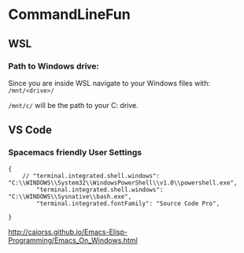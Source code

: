 ﻿# CommandLineFun

## WSL

### Path to Windows drive: 

Since you are inside WSL navigate to your Windows files with: `/mnt/<drive>/`

`/mnt/c/` will be the path to your C: drive.


## VS Code

### Spacemacs friendly User Settings

```
{
    // "terminal.integrated.shell.windows": "C:\\WINDOWS\\System32\\WindowsPowerShell\\v1.0\\powershell.exe",
        "terminal.integrated.shell.windows": "C:\\WINDOWS\\Sysnative\\bash.exe",
        "terminal.integrated.fontFamily": "Source Code Pro",
            
}
```

http://caiorss.github.io/Emacs-Elisp-Programming/Emacs_On_Windows.html
